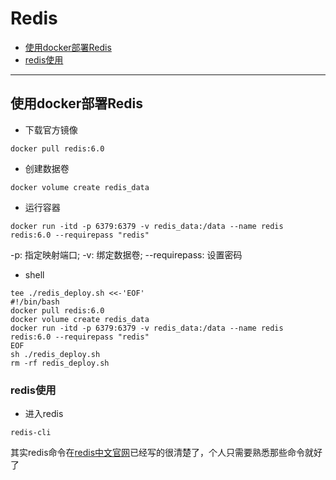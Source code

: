# Redis

+ [使用docker部署Redis](#使用docker部署Redis)
+ [redis使用](#redis使用)

___

## 使用docker部署Redis

+ 下载官方镜像

```shell
docker pull redis:6.0
```

+ 创建数据卷

```shell
docker volume create redis_data
```

+ 运行容器

```shell
docker run -itd -p 6379:6379 -v redis_data:/data --name redis  redis:6.0 --requirepass "redis"
```

-p: 指定映射端口;
-v: 绑定数据卷;
--requirepass: 设置密码

+ shell

```shell
tee ./redis_deploy.sh <<-'EOF'
#!/bin/bash
docker pull redis:6.0
docker volume create redis_data
docker run -itd -p 6379:6379 -v redis_data:/data --name redis  redis:6.0 --requirepass "redis"
EOF
sh ./redis_deploy.sh
rm -rf redis_deploy.sh
```

### redis使用

+ 进入redis

```shell
redis-cli
```

其实redis命令在[redis中文官网](http://www.redis.cn/)已经写的很清楚了，个人只需要熟悉那些命令就好了
